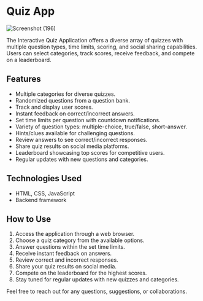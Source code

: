 # Quiz App

![Screenshot (196)](https://github.com/payalsahu1303/SIMPLBYTE/assets/141853271/1526879a-c134-40cd-8000-9361c2cae1af)

The Interactive Quiz Application offers a diverse array of quizzes with multiple question types, time limits, scoring, and social sharing capabilities. Users can select categories, track scores, receive feedback, and compete on a leaderboard.

## Features
- Multiple categories for diverse quizzes.
- Randomized questions from a question bank.
- Track and display user scores.
- Instant feedback on correct/incorrect answers.
- Set time limits per question with countdown notifications.
- Variety of question types: multiple-choice, true/false, short-answer.
- Hints/clues available for challenging questions.
- Review answers to see correct/incorrect responses.
- Share quiz results on social media platforms.
- Leaderboard showcasing top scores for competitive users.
- Regular updates with new questions and categories.

## Technologies Used
- HTML, CSS, JavaScript
- Backend framework 

## How to Use
1. Access the application through a web browser.
2. Choose a quiz category from the available options.
3. Answer questions within the set time limits.
4. Receive instant feedback on answers.
5. Review correct and incorrect responses.
6. Share your quiz results on social media.
7. Compete on the leaderboard for the highest scores.
8. Stay tuned for regular updates with new quizzes and categories.

Feel free to reach out for any questions, suggestions, or collaborations.
